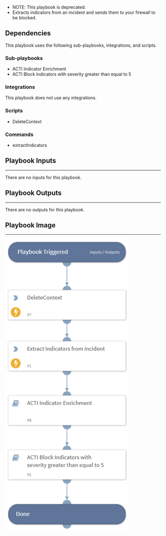 - NOTE: This playbook is deprecated.
- Extracts indicators from an incident and sends them to your firewall to be blocked.

## Dependencies
This playbook uses the following sub-playbooks, integrations, and scripts.

### Sub-playbooks
* ACTI Indicator Enrichment
* ACTI Block Indicators with severity greater than equal to 5

### Integrations
This playbook does not use any integrations.

### Scripts
* DeleteContext

### Commands
* extractIndicators

## Playbook Inputs
---
There are no inputs for this playbook.

## Playbook Outputs
---
There are no outputs for this playbook.

## Playbook Image
---
![ACTI Block Indicators from an Incident](../doc_files/ACTI_Block_Indicators_from_an_Incident.png)